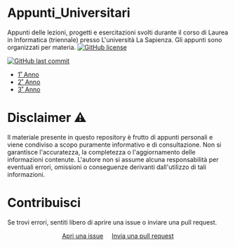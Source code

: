 # Appunti_Universitari
Appunti delle lezioni, progetti e esercitazioni svolti durante il corso di Laurea in Informatica (triennale) presso L'università La Sapienza. Gli appunti sono organizzati per materia. 
[![GitHub license](https://img.shields.io/github/license/StefanoBollella/Appunti_Universitari)](https://github.com/StefanoBollella/Appunti_Universitari/blob/main/LICENSE)

[![GitHub last commit](https://img.shields.io/github/last-commit/StefanoBollella/Appunti_Universitari)](https://github.com/StefanoBollella/Appunti_Universitari/commits/main)

* [1˚ Anno](1_anno/)
* [2˚ Anno](2_anno/)
* [3˚ Anno](3_anno/)


# Disclaimer ⚠️
Il materiale presente in questo repository è frutto di appunti personali e viene condiviso a scopo puramente informativo e di consultazione. Non si garantisce l'accuratezza, la completezza o l'aggiornamento delle informazioni contenute. L'autore non si assume alcuna responsabilità per eventuali errori, omissioni o conseguenze derivanti dall'utilizzo di tali informazioni.

# Contribuisci

Se trovi errori, sentiti libero di aprire una issue o inviare una pull request.

<div align="center">
  <a href="https://github.com/TUO_USERNAME/repository_appunti/issues">Apri una issue</a> &nbsp; &nbsp;
  <a href="https://github.com/TUO_USERNAME/repository_appunti/pulls">Invia una pull request</a>
</div>

